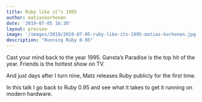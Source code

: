 ```yaml
---
title: Ruby like it’s 1995
author: matiaskorhonen
date: '2019-07-05 16:30'
layout: preview
image: '/images/2019/2019-07-05-ruby-like-its-1995-matias-korhonen.jpg'
description: "Running Ruby 0.95"
---
```


Cast your mind back to the year 1995. Gansta’s Paradise is the top hit of the year. Friends is the hottest show on TV.

And just days after I turn nine, Matz releases Ruby publicly for the first time.

In this talk I go back to Ruby 0.95 and see what it takes to get it running on modern hardware.
